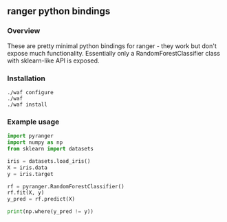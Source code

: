 ## ranger python bindings

### Overview

These are pretty minimal python bindings for ranger - they work but don't expose much functionality. Essentially only a RandomForestClassifier class with sklearn-like API is exposed.


### Installation

```
./waf configure
./waf
./waf install
```

### Example usage

```python
import pyranger
import numpy as np
from sklearn import datasets

iris = datasets.load_iris()
X = iris.data
y = iris.target

rf = pyranger.RandomForestClassifier()
rf.fit(X, y)
y_pred = rf.predict(X)

print(np.where(y_pred != y))
```